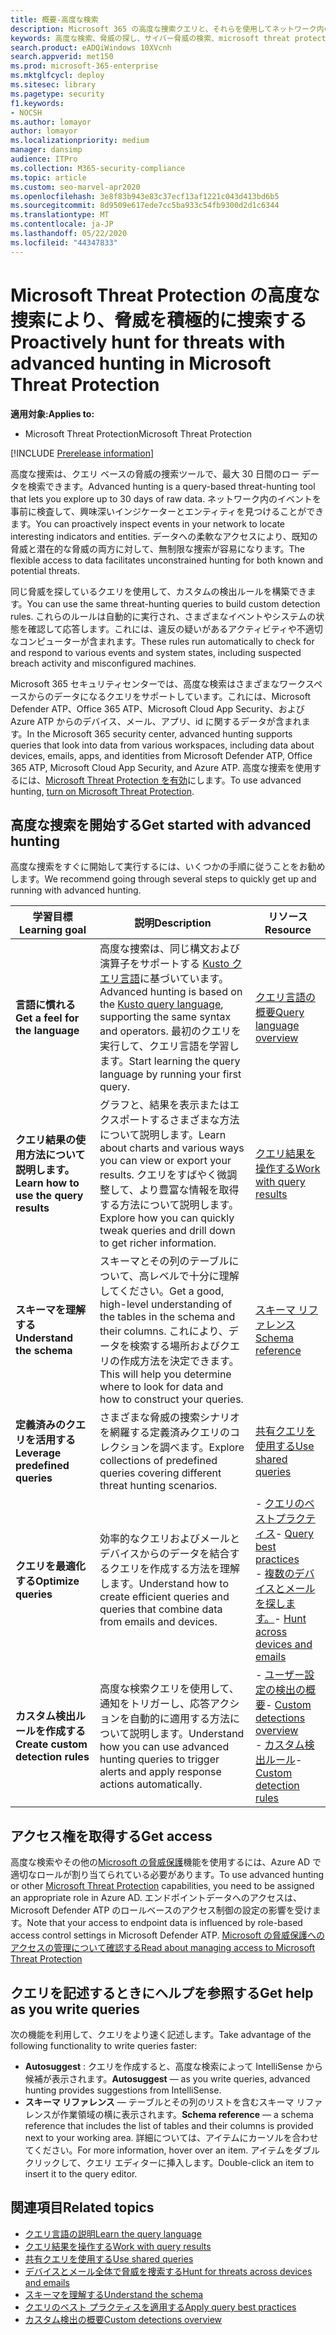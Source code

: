 ```yaml
---
title: 概要-高度な検索
description: Microsoft 365 の高度な捜索クエリと、それらを使用してネットワーク内の脅威と弱点を積極的に発見する方法について学習する
keywords: 高度な検索、脅威の探し、サイバー脅威の検索、microsoft threat protection、microsoft 365、mtp、m365、search、query、テレメトリ、カスタム検出、スキーマ、kusto、microsoft 365、Microsoft Threat Protection
search.product: eADQiWindows 10XVcnh
search.appverid: met150
ms.prod: microsoft-365-enterprise
ms.mktglfcycl: deploy
ms.sitesec: library
ms.pagetype: security
f1.keywords:
- NOCSH
ms.author: lomayor
author: lomayor
ms.localizationpriority: medium
manager: dansimp
audience: ITPro
ms.collection: M365-security-compliance
ms.topic: article
ms.custom: seo-marvel-apr2020
ms.openlocfilehash: 3e8f83b943e83c37ecf13af1221c043d413bd6b5
ms.sourcegitcommit: 8d9509e617ede7cc5ba933c54fb9300d2d1c6344
ms.translationtype: MT
ms.contentlocale: ja-JP
ms.lasthandoff: 05/22/2020
ms.locfileid: "44347833"
---
```

# <a name="proactively-hunt-for-threats-with-advanced-hunting-in-microsoft-threat-protection"></a><span data-ttu-id="c23b7-104">Microsoft Threat Protection の高度な捜索により、脅威を積極的に捜索する</span><span class="sxs-lookup"><span data-stu-id="c23b7-104">Proactively hunt for threats with advanced hunting in Microsoft Threat Protection</span></span>

<span data-ttu-id="c23b7-105">**適用対象:**</span><span class="sxs-lookup"><span data-stu-id="c23b7-105">**Applies to:**</span></span>
- <span data-ttu-id="c23b7-106">Microsoft Threat Protection</span><span class="sxs-lookup"><span data-stu-id="c23b7-106">Microsoft Threat Protection</span></span>

[!INCLUDE [Prerelease information](../includes/prerelease.md)]

<span data-ttu-id="c23b7-107">高度な捜索は、クエリ ベースの脅威の捜索ツールで、最大 30 日間のロー データを検索できます。</span><span class="sxs-lookup"><span data-stu-id="c23b7-107">Advanced hunting is a query-based threat-hunting tool that lets you explore up to 30 days of raw data.</span></span> <span data-ttu-id="c23b7-108">ネットワーク内のイベントを事前に検査して、興味深いインジケーターとエンティティを見つけることができます。</span><span class="sxs-lookup"><span data-stu-id="c23b7-108">You can proactively inspect events in your network to locate interesting indicators and entities.</span></span> <span data-ttu-id="c23b7-109">データへの柔軟なアクセスにより、既知の脅威と潜在的な脅威の両方に対して、無制限な捜索が容易になります。</span><span class="sxs-lookup"><span data-stu-id="c23b7-109">The flexible access to data facilitates unconstrained hunting for both known and potential threats.</span></span>

<span data-ttu-id="c23b7-110">同じ脅威を探しているクエリを使用して、カスタムの検出ルールを構築できます。</span><span class="sxs-lookup"><span data-stu-id="c23b7-110">You can use the same threat-hunting queries to build custom detection rules.</span></span> <span data-ttu-id="c23b7-111">これらのルールは自動的に実行され、さまざまなイベントやシステムの状態を確認して応答します。これには、違反の疑いがあるアクティビティや不適切なコンピューターが含まれます。</span><span class="sxs-lookup"><span data-stu-id="c23b7-111">These rules run automatically to check for and respond to various events and system states, including suspected breach activity and misconfigured machines.</span></span>

<span data-ttu-id="c23b7-112">Microsoft 365 セキュリティセンターでは、高度な検索はさまざまなワークスペースからのデータになるクエリをサポートしています。これには、Microsoft Defender ATP、Office 365 ATP、Microsoft Cloud App Security、および Azure ATP からのデバイス、メール、アプリ、id に関するデータが含まれます。</span><span class="sxs-lookup"><span data-stu-id="c23b7-112">In the Microsoft 365 security center, advanced hunting supports queries that look into data from various workspaces, including data about devices, emails, apps, and identities from Microsoft Defender ATP, Office 365 ATP, Microsoft Cloud App Security, and Azure ATP.</span></span> <span data-ttu-id="c23b7-113">高度な捜索を使用するには、[Microsoft Threat Protection を有効](mtp-enable.md)にします。</span><span class="sxs-lookup"><span data-stu-id="c23b7-113">To use advanced hunting, [turn on Microsoft Threat Protection](mtp-enable.md).</span></span>

## <a name="get-started-with-advanced-hunting"></a><span data-ttu-id="c23b7-114">高度な捜索を開始する</span><span class="sxs-lookup"><span data-stu-id="c23b7-114">Get started with advanced hunting</span></span>

<span data-ttu-id="c23b7-115">高度な捜索をすぐに開始して実行するには、いくつかの手順に従うことをお勧めします。</span><span class="sxs-lookup"><span data-stu-id="c23b7-115">We recommend going through several steps to quickly get up and running with advanced hunting.</span></span>

| <span data-ttu-id="c23b7-116">学習目標</span><span class="sxs-lookup"><span data-stu-id="c23b7-116">Learning goal</span></span> | <span data-ttu-id="c23b7-117">説明</span><span class="sxs-lookup"><span data-stu-id="c23b7-117">Description</span></span> | <span data-ttu-id="c23b7-118">リソース</span><span class="sxs-lookup"><span data-stu-id="c23b7-118">Resource</span></span> |
|--|--|--|
| <span data-ttu-id="c23b7-119">**言語に慣れる**</span><span class="sxs-lookup"><span data-stu-id="c23b7-119">**Get a feel for the language**</span></span> | <span data-ttu-id="c23b7-120">高度な捜索は、同じ構文および演算子をサポートする [Kusto クエリ言語](https://docs.microsoft.com/azure/kusto/query/)に基づいています。</span><span class="sxs-lookup"><span data-stu-id="c23b7-120">Advanced hunting is based on the [Kusto query language](https://docs.microsoft.com/azure/kusto/query/), supporting the same syntax and operators.</span></span> <span data-ttu-id="c23b7-121">最初のクエリを実行して、クエリ言語を学習します。</span><span class="sxs-lookup"><span data-stu-id="c23b7-121">Start learning the query language by running your first query.</span></span> | [<span data-ttu-id="c23b7-122">クエリ言語の概要</span><span class="sxs-lookup"><span data-stu-id="c23b7-122">Query language overview</span></span>](advanced-hunting-query-language.md) |
| <span data-ttu-id="c23b7-123">**クエリ結果の使用方法について説明します。**</span><span class="sxs-lookup"><span data-stu-id="c23b7-123">**Learn how to use the query results**</span></span> | <span data-ttu-id="c23b7-124">グラフと、結果を表示またはエクスポートするさまざまな方法について説明します。</span><span class="sxs-lookup"><span data-stu-id="c23b7-124">Learn about charts and various ways you can view or export your results.</span></span> <span data-ttu-id="c23b7-125">クエリをすばやく微調整して、より豊富な情報を取得する方法について説明します。</span><span class="sxs-lookup"><span data-stu-id="c23b7-125">Explore how you can quickly tweak queries and drill down to get richer information.</span></span> | [<span data-ttu-id="c23b7-126">クエリ結果を操作する</span><span class="sxs-lookup"><span data-stu-id="c23b7-126">Work with query results</span></span>](advanced-hunting-query-results.md) |
| <span data-ttu-id="c23b7-127">**スキーマを理解する**</span><span class="sxs-lookup"><span data-stu-id="c23b7-127">**Understand the schema**</span></span> | <span data-ttu-id="c23b7-128">スキーマとその列のテーブルについて、高レベルで十分に理解してください。</span><span class="sxs-lookup"><span data-stu-id="c23b7-128">Get a good, high-level understanding of the tables in the schema and their columns.</span></span> <span data-ttu-id="c23b7-129">これにより、データを検索する場所およびクエリの作成方法を決定できます。</span><span class="sxs-lookup"><span data-stu-id="c23b7-129">This will help you determine where to look for data and how to construct your queries.</span></span> | [<span data-ttu-id="c23b7-130">スキーマ リファレンス</span><span class="sxs-lookup"><span data-stu-id="c23b7-130">Schema reference</span></span>](advanced-hunting-schema-tables.md) |
| <span data-ttu-id="c23b7-131">**定義済みのクエリを活用する**</span><span class="sxs-lookup"><span data-stu-id="c23b7-131">**Leverage predefined queries**</span></span> | <span data-ttu-id="c23b7-132">さまざまな脅威の捜索シナリオを網羅する定義済みクエリのコレクションを調べます。</span><span class="sxs-lookup"><span data-stu-id="c23b7-132">Explore collections of predefined queries covering different threat hunting scenarios.</span></span> | [<span data-ttu-id="c23b7-133">共有クエリを使用する</span><span class="sxs-lookup"><span data-stu-id="c23b7-133">Use shared queries</span></span>](advanced-hunting-shared-queries.md) |
| <span data-ttu-id="c23b7-134">**クエリを最適化する**</span><span class="sxs-lookup"><span data-stu-id="c23b7-134">**Optimize queries**</span></span> | <span data-ttu-id="c23b7-135">効率的なクエリおよびメールとデバイスからのデータを結合するクエリを作成する方法を理解します。</span><span class="sxs-lookup"><span data-stu-id="c23b7-135">Understand how to create efficient queries and queries that combine data from emails and devices.</span></span> | <span data-ttu-id="c23b7-136">- [クエリのベストプラクティス](advanced-hunting-shared-queries.md)</span><span class="sxs-lookup"><span data-stu-id="c23b7-136">- [Query best practices](advanced-hunting-shared-queries.md)</span></span> <br><span data-ttu-id="c23b7-137">- [複数のデバイスとメールを探します。](advanced-hunting-best-practices.md)</span><span class="sxs-lookup"><span data-stu-id="c23b7-137">- [Hunt across devices and emails](advanced-hunting-best-practices.md)</span></span> |
| <span data-ttu-id="c23b7-138">**カスタム検出ルールを作成する**</span><span class="sxs-lookup"><span data-stu-id="c23b7-138">**Create custom detection rules**</span></span> | <span data-ttu-id="c23b7-139">高度な検索クエリを使用して、通知をトリガーし、応答アクションを自動的に適用する方法について説明します。</span><span class="sxs-lookup"><span data-stu-id="c23b7-139">Understand how you can use advanced hunting queries to trigger alerts and apply response actions automatically.</span></span> | <span data-ttu-id="c23b7-140">- [ユーザー設定の検出の概要](custom-detections-overview.md)</span><span class="sxs-lookup"><span data-stu-id="c23b7-140">- [Custom detections overview](custom-detections-overview.md)</span></span><br><span data-ttu-id="c23b7-141">- [カスタム検出ルール](custom-detection-rules.md)</span><span class="sxs-lookup"><span data-stu-id="c23b7-141">- [Custom detection rules](custom-detection-rules.md)</span></span> |

## <a name="get-access"></a><span data-ttu-id="c23b7-142">アクセス権を取得する</span><span class="sxs-lookup"><span data-stu-id="c23b7-142">Get access</span></span>
<span data-ttu-id="c23b7-143">高度な検索やその他の[Microsoft の脅威保護](microsoft-threat-protection.md)機能を使用するには、Azure AD で適切なロールが割り当てられている必要があります。</span><span class="sxs-lookup"><span data-stu-id="c23b7-143">To use advanced hunting or other [Microsoft Threat Protection](microsoft-threat-protection.md) capabilities, you need to be assigned an appropriate role in Azure AD.</span></span> <span data-ttu-id="c23b7-144">エンドポイントデータへのアクセスは、Microsoft Defender ATP のロールベースのアクセス制御の設定の影響を受けます。</span><span class="sxs-lookup"><span data-stu-id="c23b7-144">Note that your access to endpoint data is influenced by role-based access control settings in Microsoft Defender ATP.</span></span> [<span data-ttu-id="c23b7-145">Microsoft の脅威保護へのアクセスの管理について確認する</span><span class="sxs-lookup"><span data-stu-id="c23b7-145">Read about managing access to Microsoft Threat Protection</span></span>](mtp-permissions.md)

## <a name="get-help-as-you-write-queries"></a><span data-ttu-id="c23b7-146">クエリを記述するときにヘルプを参照する</span><span class="sxs-lookup"><span data-stu-id="c23b7-146">Get help as you write queries</span></span>
<span data-ttu-id="c23b7-147">次の機能を利用して、クエリをより速く記述します。</span><span class="sxs-lookup"><span data-stu-id="c23b7-147">Take advantage of the following functionality to write queries faster:</span></span>
- <span data-ttu-id="c23b7-148">**Autosuggest** : クエリを作成すると、高度な検索によって IntelliSense から候補が表示されます。</span><span class="sxs-lookup"><span data-stu-id="c23b7-148">**Autosuggest** — as you write queries, advanced hunting provides suggestions from IntelliSense.</span></span> 
- <span data-ttu-id="c23b7-149">**スキーマ リファレンス** — テーブルとその列のリストを含むスキーマ リファレンスが作業領域の横に表示されます。</span><span class="sxs-lookup"><span data-stu-id="c23b7-149">**Schema reference** — a schema reference that includes the list of tables and their columns is provided next to your working area.</span></span> <span data-ttu-id="c23b7-150">詳細については、アイテムにカーソルを合わせてください。</span><span class="sxs-lookup"><span data-stu-id="c23b7-150">For more information, hover over an item.</span></span> <span data-ttu-id="c23b7-151">アイテムをダブルクリックして、クエリ エディターに挿入します。</span><span class="sxs-lookup"><span data-stu-id="c23b7-151">Double-click an item to insert it to the query editor.</span></span>

## <a name="related-topics"></a><span data-ttu-id="c23b7-152">関連項目</span><span class="sxs-lookup"><span data-stu-id="c23b7-152">Related topics</span></span>
- [<span data-ttu-id="c23b7-153">クエリ言語の説明</span><span class="sxs-lookup"><span data-stu-id="c23b7-153">Learn the query language</span></span>](advanced-hunting-query-language.md)
- [<span data-ttu-id="c23b7-154">クエリ結果を操作する</span><span class="sxs-lookup"><span data-stu-id="c23b7-154">Work with query results</span></span>](advanced-hunting-query-results.md)
- [<span data-ttu-id="c23b7-155">共有クエリを使用する</span><span class="sxs-lookup"><span data-stu-id="c23b7-155">Use shared queries</span></span>](advanced-hunting-shared-queries.md)
- [<span data-ttu-id="c23b7-156">デバイスとメール全体で脅威を捜索する</span><span class="sxs-lookup"><span data-stu-id="c23b7-156">Hunt for threats across devices and emails</span></span>](advanced-hunting-query-emails-devices.md)
- [<span data-ttu-id="c23b7-157">スキーマを理解する</span><span class="sxs-lookup"><span data-stu-id="c23b7-157">Understand the schema</span></span>](advanced-hunting-schema-tables.md)
- [<span data-ttu-id="c23b7-158">クエリのベスト プラクティスを適用する</span><span class="sxs-lookup"><span data-stu-id="c23b7-158">Apply query best practices</span></span>](advanced-hunting-best-practices.md)
- [<span data-ttu-id="c23b7-159">カスタム検出の概要</span><span class="sxs-lookup"><span data-stu-id="c23b7-159">Custom detections overview</span></span>](custom-detections-overview.md)
